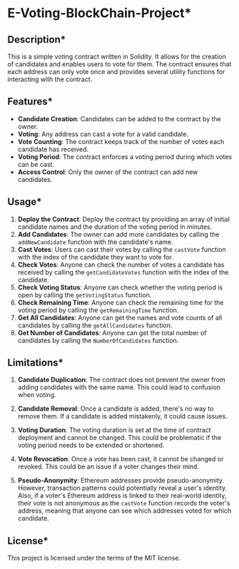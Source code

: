 # E-Voting-BlockChain-Project*

## Description*

This is a simple voting contract written in Solidity. It allows for the creation of candidates and enables users to vote for them. The contract ensures that each address can only vote once and provides several utility functions for interacting with the contract.

## Features*

- **Candidate Creation**: Candidates can be added to the contract by the owner.
- **Voting**: Any address can cast a vote for a valid candidate.
- **Vote Counting**: The contract keeps track of the number of votes each candidate has received.
- **Voting Period**: The contract enforces a voting period during which votes can be cast.
- **Access Control**: Only the owner of the contract can add new candidates.

## Usage*

1. **Deploy the Contract**: Deploy the contract by providing an array of initial candidate names and the duration of the voting period in minutes.
2. **Add Candidates**: The owner can add more candidates by calling the `addNewCandidate` function with the candidate's name.
3. **Cast Votes**: Users can cast their votes by calling the `castVote` function with the index of the candidate they want to vote for.
4. **Check Votes**: Anyone can check the number of votes a candidate has received by calling the `getCandidateVotes` function with the index of the candidate.
5. **Check Voting Status**: Anyone can check whether the voting period is open by calling the `getVotingStatus` function.
6. **Check Remaining Time**: Anyone can check the remaining time for the voting period by calling the `getRemainingTime` function.
7. **Get All Candidates**: Anyone can get the names and vote counts of all candidates by calling the `getAllCandidates` function.
8. **Get Number of Candidates**: Anyone can get the total number of candidates by calling the `NumberOfCandidates` function.

## Limitations*

1. **Candidate Duplication**: The contract does not prevent the owner from adding candidates with the same name. This could lead to confusion when voting.

2. **Candidate Removal**: Once a candidate is added, there's no way to remove them. If a candidate is added mistakenly, it could cause issues.

3. **Voting Duration**: The voting duration is set at the time of contract deployment and cannot be changed. This could be problematic if the voting period needs to be extended or shortened.

4. **Vote Revocation**: Once a vote has been cast, it cannot be changed or revoked. This could be an issue if a voter changes their mind.

5. **Pseudo-Anonymity**: Ethereum addresses provide pseudo-anonymity. However, transaction patterns could potentially reveal a user's identity. Also, if a voter's Ethereum address is linked to their real-world identity, their vote is not anonymous as the `castVote` function records the voter's address, meaning that anyone can see which addresses voted for which candidate.



## License*

This project is licensed under the terms of the MIT license.
